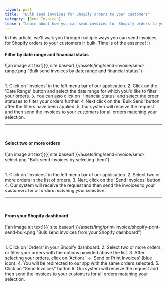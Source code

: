 ```yaml
---
layout: post
title:  "Bulk send invoices for Shopify orders to your customers"
category: [Send Invoices]
teaser: "Learn about how you can send invoices for Shopify orders to your customers in bulk."
---
```


In this article, we'll walk you through multiple ways you can send invoices for Shopify orders to your customers in bulk. Time is of the essence! :)

#### Filter by date range and financial status
![an image alt text]({{ site.baseurl }}/assets/img/send-invoice/send-range.png "Bulk send invoices by date range and financial status")

<br/>
1. Click on 'Invoices' in the left menu bar of our application.
2. Click on the 'Date Range' button and select the date range for which you'd like to filter your orders.
3. You can also click on 'Financial Status' and select the order statuses to filter your orders further.
4. Next click on the 'Bulk Send' button after the filters have been applied.
5. Our system will receive the request and then send the invoices to your customers for all orders matching your selection.

<br/>
<hr/>
<br/>

#### Select two or more orders
![an image alt text]({{ site.baseurl }}/assets/img/send-invoice/send-select.png "Bulk send invoices by selecting them")

<br/>
1. Click on 'Invoices' in the left menu bar of our application.
2. Select two or more orders in the list of orders.
3. Next, click on the 'Send Invoices' button.
4. Our system will receive the request and then send the invoices to your customers for all orders matching your selection.

<br/>
<hr/>
<br/>


#### From your Shopify dashboard
![an image alt text]({{ site.baseurl }}/assets/img/print-invoice/shopify-print-send-bulk.png "Bulk send invoices from your Shopify dashboard")

<br/>
1. Click on 'Orders' in your Shopify dashboard.
2. Select two or more orders, or filter your orders with the options provided above the list.
3. After selecting your orders, click on 'Actions' -> 'Send or Print Invoices' (blue icon).
4. You will be redirected to our app with the same orders selected.
5. Click on "Send Invoices" button
6. Our system will receive the request and then send the invoices to your customers for all orders matching your selection.
